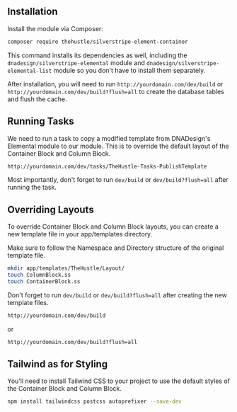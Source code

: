 ## Installation

Install the module via Composer:

```bash
composer require thehustle/silverstripe-element-container
```

This command installs its dependencies as well, including the `dnadesign/silverstripe-elemental` module and `dnadesign/silverstripe-elemental-list` module so you don't have to install them separately.

After installation, you will need to run `http://yourdomain.com/dev/build` or `http://yourdomain.com/dev/build?flush=all` to create the database tables and flush the cache.

## Running Tasks

We need to run a task to copy a modified template from DNADesign's Elemental module to our module. This is to override the default layout of the Container Block and Column Block.

```bash
http://yourdomain.com/dev/tasks/TheHustle-Tasks-PublishTemplate
```

Most importantly, don't forget to run `dev/build` or `dev/build?flush=all` after running the task.


## Overriding Layouts

To override Container Block and Column Block layouts, you can create a new template file in your app/templates directory. 

Make sure to follow the Namespace and Directory structure of the original template file.

```bash
mkdir app/templates/TheHustle/Layout/
touch ColumnBlock.ss
touch ContainerBlock.ss
```

Don't forget to run `dev/build` or `dev/build?flush=all` after creating the new template files.

```bash
http://yourdomain.com/dev/build

```

or 

```bash
http://yourdomain.com/dev/build?flush=all
```

## Tailwind as for Styling

You'll need to install Tailwind CSS to your project to use the default styles of the Container Block and Column Block. 

```bash
npm install tailwindcss postcss autoprefixer --save-dev

```
